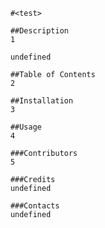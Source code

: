 
        #<test>
        
        ##Description
        1
        
        undefined
        
        ##Table of Contents
        2
        
        ##Installation
        3
        
        ##Usage
        4
        
        ###Contributors
        5
        
        ###Credits
        undefined
        
        ###Contacts
        undefined
        